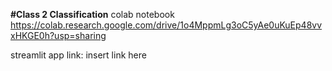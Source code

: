 **#Class 2 Classification**
colab notebook
https://colab.research.google.com/drive/1o4MppmLg3oC5yAe0uKuEp48vvxHKGE0h?usp=sharing 

streamlit app link:
insert link here
